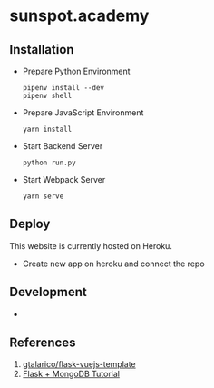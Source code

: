 # sunspot.academy

## Installation

* Prepare Python Environment
    ```
    pipenv install --dev
    pipenv shell
    ```
* Prepare JavaScript Environment
   ```
   yarn install
   ```
* Start Backend Server
   ```
   python run.py
   ```
* Start Webpack Server
   ```
   yarn serve
   ```


## Deploy

This website is currently hosted on Heroku.

* Create new app on heroku and connect the repo

## Development

* 


## References

1. [gtalarico/flask-vuejs-template](https://github.com/gtalarico/flask-vuejs-template)
2. [Flask + MongoDB Tutorial](https://www.youtube.com/watch?v=upGiAG7-Sa4)
